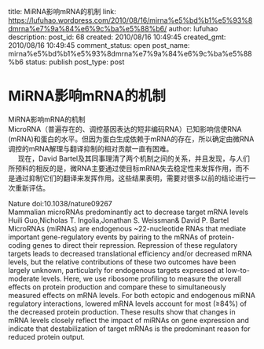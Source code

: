 title: MiRNA影响mRNA的机制
link: https://lufuhao.wordpress.com/2010/08/16/mirna%e5%bd%b1%e5%93%8dmrna%e7%9a%84%e6%9c%ba%e5%88%b6/
author: lufuhao
description: 
post_id: 68
created: 2010/08/16 10:49:45
created_gmt: 2010/08/16 10:49:45
comment_status: open
post_name: mirna%e5%bd%b1%e5%93%8dmrna%e7%9a%84%e6%9c%ba%e5%88%b6
status: publish
post_type: post

# MiRNA影响mRNA的机制

MiRNA影响mRNA的机制   
MicroRNA（普遍存在的、调控基因表达的短非编码RNA）已知影响信使RNA (mRNA)和蛋白的水平。但因为蛋白生成依赖于mRNA的存在，所以确定由微RNA调控的mRNA解理与翻译抑制的相对贡献一直有困难。  
     现在，David Bartel及其同事理清了两个机制之间的关系，并且发现，与人们所预料的相反的是，微RNA主要通过使目标mRNA失去稳定性来发挥作用，而不是通过抑制它们的翻译来发挥作用。这些结果表明，需要对很多以前的结论进行一次重新评估。 

Nature doi:10.1038/nature09267   
Mammalian microRNAs predominantly act to decrease target mRNA levels  
Huili Guo,Nicholas T. Ingolia,Jonathan S. Weissman& David P. Bartel  
MicroRNAs (miRNAs) are endogenous ~22-nucleotide RNAs that mediate important gene-regulatory events by pairing to the mRNAs of protein-coding genes to direct their repression. Repression of these regulatory targets leads to decreased translational efficiency and/or decreased mRNA levels, but the relative contributions of these two outcomes have been largely unknown, particularly for endogenous targets expressed at low-to-moderate levels. Here, we use ribosome profiling to measure the overall effects on protein production and compare these to simultaneously measured effects on mRNA levels. For both ectopic and endogenous miRNA regulatory interactions, lowered mRNA levels account for most (≥84%) of the decreased protein production. These results show that changes in mRNA levels closely reflect the impact of miRNAs on gene expression and indicate that destabilization of target mRNAs is the predominant reason for reduced protein output.